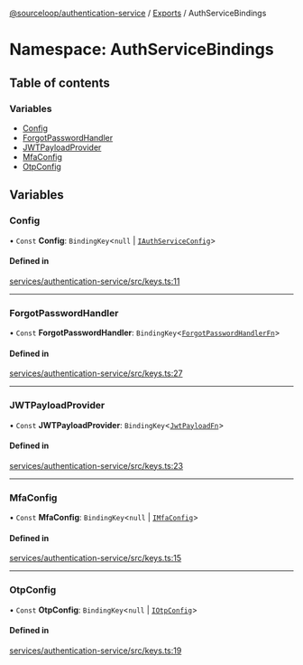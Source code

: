 [@sourceloop/authentication-service](../README.md) / [Exports](../modules.md) / AuthServiceBindings

# Namespace: AuthServiceBindings

## Table of contents

### Variables

- [Config](AuthServiceBindings.md#config)
- [ForgotPasswordHandler](AuthServiceBindings.md#forgotpasswordhandler)
- [JWTPayloadProvider](AuthServiceBindings.md#jwtpayloadprovider)
- [MfaConfig](AuthServiceBindings.md#mfaconfig)
- [OtpConfig](AuthServiceBindings.md#otpconfig)

## Variables

### Config

• `Const` **Config**: `BindingKey`<``null`` \| [`IAuthServiceConfig`](../interfaces/IAuthServiceConfig.md)\>

#### Defined in

[services/authentication-service/src/keys.ts:11](https://github.com/sourcefuse/loopback4-microservice-catalog/blob/6c16af104/services/authentication-service/src/keys.ts#L11)

___

### ForgotPasswordHandler

• `Const` **ForgotPasswordHandler**: `BindingKey`<[`ForgotPasswordHandlerFn`](../interfaces/ForgotPasswordHandlerFn.md)\>

#### Defined in

[services/authentication-service/src/keys.ts:27](https://github.com/sourcefuse/loopback4-microservice-catalog/blob/6c16af104/services/authentication-service/src/keys.ts#L27)

___

### JWTPayloadProvider

• `Const` **JWTPayloadProvider**: `BindingKey`<[`JwtPayloadFn`](../interfaces/JwtPayloadFn.md)\>

#### Defined in

[services/authentication-service/src/keys.ts:23](https://github.com/sourcefuse/loopback4-microservice-catalog/blob/6c16af104/services/authentication-service/src/keys.ts#L23)

___

### MfaConfig

• `Const` **MfaConfig**: `BindingKey`<``null`` \| [`IMfaConfig`](../interfaces/IMfaConfig.md)\>

#### Defined in

[services/authentication-service/src/keys.ts:15](https://github.com/sourcefuse/loopback4-microservice-catalog/blob/6c16af104/services/authentication-service/src/keys.ts#L15)

___

### OtpConfig

• `Const` **OtpConfig**: `BindingKey`<``null`` \| [`IOtpConfig`](../interfaces/IOtpConfig.md)\>

#### Defined in

[services/authentication-service/src/keys.ts:19](https://github.com/sourcefuse/loopback4-microservice-catalog/blob/6c16af104/services/authentication-service/src/keys.ts#L19)
